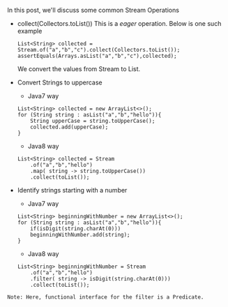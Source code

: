 
In this post, we'll discuss some common Stream Operations

- collect(Collectors.toList())
    This is a *eager* operation. Below is one such example
    ```
    List<String> collected = Stream.of("a","b","c").collect(Collectors.toList());
    assertEquals(Arrays.asList("a","b","c"),collected);
    ```
    We convert the values from Stream to List.

- Convert Strings to uppercase

    - Java7 way
    ```
    List<String> collected = new ArrayList<>();
    for (String string : asList("a","b","hello")){
        String upperCase = string.toUpperCase();
        collected.add(upperCase);
    }
    ```

    - Java8 way
    ```
    List<String> collected = Stream
        .of("a","b","hello")
        .map( string -> string.toUpperCase())
        .collect(toList());
    ```
- Identify strings starting with a number

    - Java7 way
    ```
    List<String> beginningWithNumber = new ArrayList<>();
    for (String string : asList("a","b","hello")){
        if(isDigit(string.charAt(0)))
        beginningWithNumber.add(string);
    }
    ```
    - Java8 way
    ```
    List<String> beginningWithNumber = Stream
        .of("a","b","hello")
        .filter( string -> isDigit(string.charAt(0)))
        .collect(toList());
```
Note: Here, functional interface for the filter is a Predicate.



